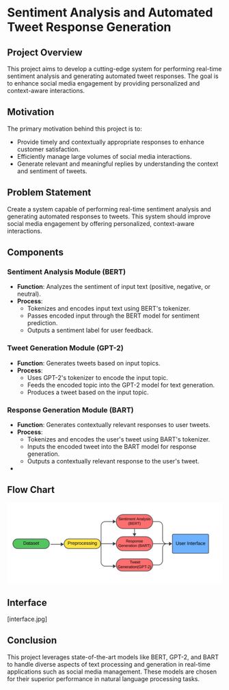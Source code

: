 # Sentiment Analysis and Automated Tweet Response Generation

## Project Overview

This project aims to develop a cutting-edge system for performing real-time sentiment analysis and generating automated tweet responses. The goal is to enhance social media engagement by providing personalized and context-aware interactions.

## Motivation

The primary motivation behind this project is to:
- Provide timely and contextually appropriate responses to enhance customer satisfaction.
- Efficiently manage large volumes of social media interactions.
- Generate relevant and meaningful replies by understanding the context and sentiment of tweets.

## Problem Statement

Create a system capable of performing real-time sentiment analysis and generating automated responses to tweets. This system should improve social media engagement by offering personalized, context-aware interactions.

## Components

### Sentiment Analysis Module (BERT)
- **Function**: Analyzes the sentiment of input text (positive, negative, or neutral).
- **Process**:
  - Tokenizes and encodes input text using BERT's tokenizer.
  - Passes encoded input through the BERT model for sentiment prediction.
  - Outputs a sentiment label for user feedback.

### Tweet Generation Module (GPT-2)
- **Function**: Generates tweets based on input topics.
- **Process**:
  - Uses GPT-2's tokenizer to encode the input topic.
  - Feeds the encoded topic into the GPT-2 model for text generation.
  - Produces a tweet based on the input topic.

### Response Generation Module (BART)
- **Function**: Generates contextually relevant responses to user tweets.
- **Process**:
  - Tokenizes and encodes the user's tweet using BART's tokenizer.
  - Inputs the encoded tweet into the BART model for response generation.
  - Outputs a contextually relevant response to the user's tweet.
- 
## Flow Chart

![Flow Chart](flow.jpg)
## Interface

[interface.jpg]

## Conclusion

This project leverages state-of-the-art models like BERT, GPT-2, and BART to handle diverse aspects of text processing and generation in real-time applications such as social media management. These models are chosen for their superior performance in natural language processing tasks.
